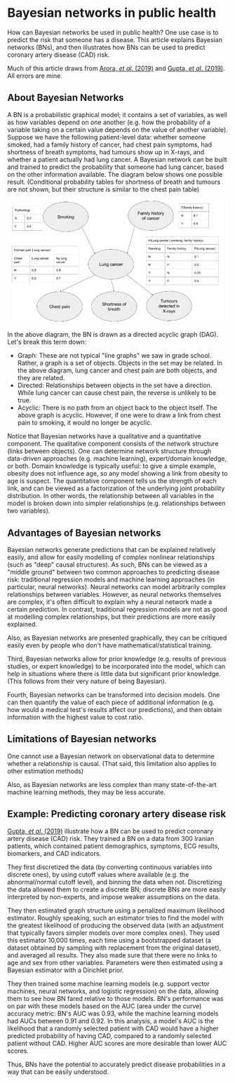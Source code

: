 # Bayesian networks in public health

How can Bayesian networks be used in public health? One use case is to predict the risk that someone has a disease. This article explains Bayesian networks (BNs), and then illustrates how BNs can be used to predict coronary artery disease (CAD) risk.

Much of this article draws from [Arora, _et al_. (2019)](https://www.sciencedirect.com/science/article/pii/S1098301519300579) and [Gupta, _et al_. (2019)](https://pubmed.ncbi.nlm.nih.gov/31619130/). All errors are mine.

## About Bayesian Networks

A BN is a probabilistic graphical model; it contains a set of variables, as well as how variables depend on one another (e.g. how the probability of a variable taking on a certain value depends on the value of another variable). Suppose we have the following patient-level data: whether someone smoked, had a family history of cancer, had chest pain symptoms, had shortness of breath symptoms, had tumours show up in X-rays, and whether a patient actually had lung cancer. A Bayesian network can be built and trained to predict the probability that someone had lung cancer, based on the other information available. The diagram below shows one possible result. (Conditional probability tables for shortness of breath and tumours are not shown, but their structure is similar to the chest pain table)

![Example of a Bayesian Network](example_network.png)

In the above diagram, the BN is drawn as a directed acyclic graph (DAG). Let's break this term down:

* Graph: These are not typical "line graphs" we saw in grade school. Rather, a graph is a set of objects. Objects in the set may be related. In the above diagram, lung cancer and chest pain are both objects, and they are related.   
* Directed: Relationships between objects in the set have a direction. While lung cancer can cause chest pain, the reverse is unlikely to be true.
* Acyclic: There is no path from an object back to the object itself. The above graph is acyclic. However, if one were to draw a link from chest pain to smoking, it would no longer be acyclic.  


Notice that Bayesian networks have a qualitative and a quantitative component. The qualitative component consists of the network structure (links between objects). One can determine network structure through data-driven approaches (e.g. machine learning), expert/domain knowledge, or both. Domain knowledge is typically useful: to give a simple example, obesity does not influence age, so any model showing a link from obesity to age is suspect. The quantitative component tells us the strength of each link, and can be viewed as a factorization of the underlying joint probability distribution. In other words, the relationship between all variables in the model is broken down into simpler relationships (e.g. relationships between two variables).


## Advantages of Bayesian networks

Bayesian networks generate predictions that can be explained relatively easily, and allow for easily modelling of complex nonlinear relationships (such as "deep" causal structures). As such, BNs can be viewed as a "middle ground" between two common approaches to predicting disease risk: traditional regression models and machine learning approaches (in particular, neural networks). Neural networks can model arbitrarily complex relationships between variables. However, as neural networks themselves are complex, it's often difficult to explain why a neural network made a certain prediction. In contrast, traditional regression models are not as good at modelling complex relationships, but their predictions are more easily explained.

Also, as Bayesian networks are presented graphically, they can be critiqued easily even by people who don't have mathematical/statistical training.

Third, Bayesian networks allow for prior knowledge (e.g. results of previous studies, or expert knowledge) to be incorporated into the model, which can help in situations where there is little data but significant prior knowledge. (This follows from their very nature of being Bayesian).

Fourth, Bayesian networks can be transformed into decision models. One can then quantify the value of each piece of additional information (e.g. how would a medical test's results affect our predictions), and then obtain information with the highest value to cost ratio.

## Limitations of Bayesian networks

One cannot use a Bayesian network on observational data to determine whether a relationship is causal. (That said, this limitation also applies to other estimation methods)

Also, as Bayesian networks are less complex than many state-of-the-art machine learning methods, they may be less accurate.

## Example: Predicting coronary artery disease risk

[Gupta, _et al_. (2019)](https://pubmed.ncbi.nlm.nih.gov/31619130/) illustrate how a BN can be used to predict coronary artery disease (CAD) risk. They trained a BN on a data from 300 Iranian patients, which contained patient demographics, symptoms, ECG results, biomarkers, and CAD indicators.

They first discretized the data (by converting continuous variables into discrete ones), by using cutoff values where available (e.g. the abnormal/normal cutoff level), and binning the data when not. Discretizing the data allowed them to create a discrete BN; discrete BNs are more easily interpreted by non-experts, and impose weaker assumptions on the data.

They then estimated graph structure using a penalized maximum likelihood estimator. Roughly speaking, such an estimator tries to find the model with the greatest likelihood of producing the observed data (with an adjustment that typically favors simpler models over more complex ones). They used this estimator 10,000 times, each time using a bootstrapped dataset (a dataset obtained by sampling with replacement from the original dataset), and averaged all results. They also made sure that there were no links to age and sex from other variables. Parameters were then estimated using a Bayesian estimator with a Dirichlet prior.

They then trained some machine learning models (e.g. support vector machines, neural networks, and logistic regression) on the data, allowing them to see how BN fared relative to those models. BN's performance was on par with these models based on the AUC (area under the curve) accuracy metric: BN's AUC was 0.93, while the machine learning models had AUCs between 0.91 and 0.92. In this analysis, a model's AUC is the likelihood that a randomly selected patient with CAD would have a higher predicted probability of having CAD, compared to a randomly selected patient without CAD. Higher AUC scores are more desirable than lower AUC scores.

Thus, BNs have the potential to accurately predict disease probabilities in a way that can be easily understood.

<!--Scores were based on ten-fold cross-validation: the dataset was divided into ten subsets, and each time the model was trained on nine of the ten subsets, while accuracy was determined using the remaining subset ("test set"). The process was then repeated to allow each subset to be the test set.  -->
